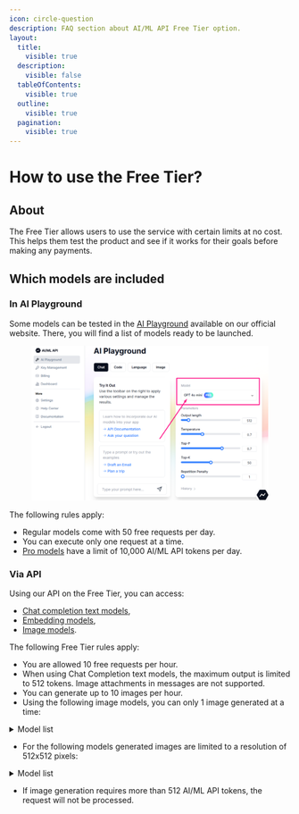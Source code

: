 ```yaml
---
icon: circle-question
description: FAQ section about AI/ML API Free Tier option.
layout:
  title:
    visible: true
  description:
    visible: false
  tableOfContents:
    visible: true
  outline:
    visible: true
  pagination:
    visible: true
---
```


# How to use the Free Tier?

## About

The Free Tier allows users to use the service with certain limits at no cost. This helps them test the product and see if it works for their goals before making any payments.

## Which models are included

### **In AI Playground**

Some models can be tested in the [AI Playground](https://aimlapi.com/app/) available on our official website. There, you will find a list of models ready to be launched.&#x20;

<figure><img src="../.gitbook/assets/playground-model-list.png" alt=""><figcaption></figcaption></figure>

The following rules apply:

* Regular models come with 50 free requests per day.
* You can execute only one request at a time.
* [Pro models](pro-models.md) have a limit of 10,000 AI/ML API tokens per day.

### **Via API**

Using our API on the Free Tier, you can access:

* [Chat completion text models](broken-reference),
* [Embedding models](broken-reference),
* [Image models](../api-references/image-models/).

The following Free Tier rules apply:

* You are allowed 10 free requests per hour.
* When using Chat Completion text models, the maximum output is limited to 512 tokens. Image attachments in messages are not supported.
* You can generate up to 10 images per hour.&#x20;
* Using the following image models, you can only 1 image generated at a time:

<details>

<summary>Model list</summary>

* flux/schnell&#x20;
* flux-pro&#x20;
* flux-pro/v1.1&#x20;
* flux-pro/v1.1-ultra
* flux/dev
* flux/dev/image-to-image
* flux-realism
* stable-diffusion-v3-medium&#x20;
* stable-diffusion-v35-large
* recraft-v3

</details>

* For the following models generated images are limited to a resolution of 512x512 pixels:

<details>

<summary>Model list</summary>

* dall-e-2
* dall-e-3
* stabilityai/stable-diffusion-xl-base-1.0

</details>

* If image generation requires more than 512 AI/ML API tokens, the request will not be processed.
